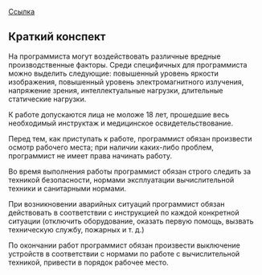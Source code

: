 [Ссылка](http://prom-nadzor.ru/content/instrukciya-po-ohrane-truda-dlya-programmista-pevm)

## Краткий конспект
На программиста могут воздействовать различные вредные производственные факторы. Среди специфичных для программиста можно выделить следующие: повышенный уровень яркости изображения, повышенный уровень электромагнитного излучения, напряжение зрения, интеллектуальные нагрузки, длительные статические нагрузки.

К работе допускаются лица не моложе 18 лет, прошедшие весь необходимый инструктаж и медицинское освидетельствование.

Перед тем, как приступать к работе, программист обязан произвести осмотр рабочего места; при наличии каких-либо проблем, программист не имеет права начинать работу.

Во время выполнения работы программист обязан строго следить за техникой безопасности, нормами эксплуатации вычислительной техники и санитарными нормами.

При возникновении аварийных ситуаций программист обязан действовать в соответствии с инструкцией по каждой конкретной ситуации (отключить оборудование, оказать первую помощь, вызвать техническую службу, пожарных и т. д.)

По окончании работ программист обязан произвести выключение устройств в соответствии с нормами по работе с вычислительной техникой, привести в порядок рабочее место.

